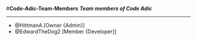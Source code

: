 #**Code-Adic-Team-Members**
***Team members of Code Adic***

---------------------------------------

- @HittmanA [Owner {Admin}]
- @EdwardTheDog2 [Member {Developer}]
